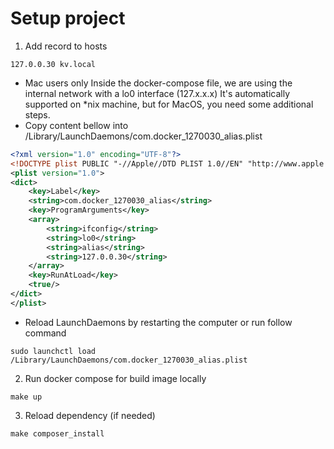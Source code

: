 # Setup project

1. Add record to hosts

```shell
127.0.0.30 kv.local
```

- Mac users only
  Inside the docker-compose file, we are using the internal network with a lo0 interface (127.x.x.x)
  It's automatically supported on *nix machine, but for MacOS, you need some additional steps.
- Copy content bellow into /Library/LaunchDaemons/com.docker_1270030_alias.plist
```xml
<?xml version="1.0" encoding="UTF-8"?>
<!DOCTYPE plist PUBLIC "-//Apple//DTD PLIST 1.0//EN" "http://www.apple.com/DTDs/PropertyList-1.0.dtd">
<plist version="1.0">
<dict>
    <key>Label</key>
    <string>com.docker_1270030_alias</string>
    <key>ProgramArguments</key>
    <array>
        <string>ifconfig</string>
        <string>lo0</string>
        <string>alias</string>
        <string>127.0.0.30</string>
    </array>
    <key>RunAtLoad</key>
    <true/>
</dict>
</plist>
```
- Reload LaunchDaemons by restarting the computer or run follow command
```shell
sudo launchctl load /Library/LaunchDaemons/com.docker_1270030_alias.plist
```
2. Run docker compose for build image locally
```shell
make up
```

3. Reload dependency (if needed)
```shell
make composer_install
```
